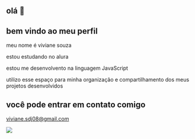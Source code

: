 ## olá 👋

## bem vindo ao meu perfil

meu nome é viviane souza

estou estudando no alura

estou me desenvolvento na linguagem JavaScript

utilizo esse espaço para minha organização e compartilhamento dos meus projetos desenvolvidos

## você pode entrar em contato comigo

viviane.sdj08@gmail.com

![](https://media1.tenor.com/m/wNebiipI__EAAAAC/wednesday-blessings.gif)
<!--


**ogzinha/ogzinha** is a ✨ _special_ ✨ repository because its `README.md` (this file) appears on your GitHub profile.

Here are some ideas to get you started:

- 🔭 I’m currently working on ...
- 🌱 I’m currently learning ...
- 👯 I’m looking to collaborate on ...
- 🤔 I’m looking for help with ...
- 💬 Ask me about ...
- 📫 How to reach me: ...
- 😄 Pronouns: ...
- ⚡ Fun fact: ...
-->
